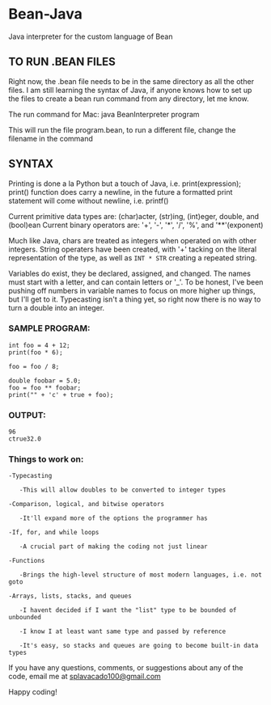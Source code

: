 # Bean-Java
Java interpreter for the custom language of Bean

## TO RUN .BEAN FILES

Right now, the .bean file needs to be in the same directory as all the other files. I am still learning the syntax of Java,
if anyone knows how to set up the files to create a bean run command from any directory, let me know.

The run command for Mac:
  java BeanInterpreter program

This will run the file program.bean, to run a different file, change the filename in the command

## SYNTAX

Printing is done a la Python but a touch of Java, i.e. print(expression);
print() function does carry a newline, in the future a formatted print statement will come without newline, i.e. printf()

Current primitive data types are: (char)acter, (str)ing, (int)eger, double, and (bool)ean
Current binary operators are: '+', '-', '*', '/', '%', and '**'(exponent)

Much like Java, chars are treated as integers when operated on with other integers. String operaters have been created,
with '+' tacking on the literal representation of the type, as well as `INT * STR` creating a repeated string.

Variables do exist, they be declared, assigned, and changed. The names must start with a letter,
and can contain letters or '_'. To be honest, I've been pushing off numbers in variable names to focus on more higher up
things, but I'll get to it. Typecasting isn't a thing yet, so right now there is no way to turn a double into an integer.

### SAMPLE PROGRAM:
```
int foo = 4 + 12;
print(foo * 6);

foo = foo / 8;

double foobar = 5.0;
foo = foo ** foobar;
print("" + 'c' + true + foo);
```
### OUTPUT:
```
96
ctrue32.0
```

### Things to work on:
```
-Typecasting

   -This will allow doubles to be converted to integer types
 
-Comparison, logical, and bitwise operators

   -It'll expand more of the options the programmer has
 
-If, for, and while loops

   -A crucial part of making the coding not just linear
 
-Functions

   -Brings the high-level structure of most modern languages, i.e. not goto
 
-Arrays, lists, stacks, and queues

   -I havent decided if I want the "list" type to be bounded of unbounded
 
   -I know I at least want same type and passed by reference
 
   -It's easy, so stacks and queues are going to become built-in data types
```
If you have any questions, comments, or suggestions about any of the code, email me at splavacado100@gmail.com

Happy coding!
